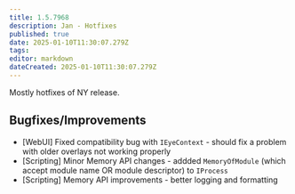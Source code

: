 ```yaml
---
title: 1.5.7968
description: Jan - Hotfixes
published: true
date: 2025-01-10T11:30:07.279Z
tags: 
editor: markdown
dateCreated: 2025-01-10T11:30:07.279Z
---
```


Mostly hotfixes of NY release.

## Bugfixes/Improvements
- [WebUI] Fixed compatibility bug with `IEyeContext` - should fix a problem with older overlays not working properly
- [Scripting] Minor Memory API changes - addded `MemoryOfModule` (which accept module name OR module descriptor) to `IProcess`
- [Scripting] Memory API improvements - better logging and formatting